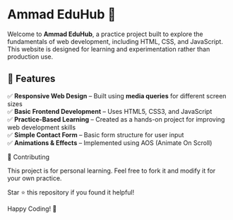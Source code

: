 # Ammad EduHub 🚀

Welcome to **Ammad EduHub**, a practice project built to explore the fundamentals of web development, including HTML, CSS, and JavaScript. This website is designed for learning and experimentation rather than production use.

## 🌟 Features

✅ **Responsive Web Design** – Built using **media queries** for different screen sizes  
✅ **Basic Frontend Development** – Uses HTML5, CSS3, and JavaScript  
✅ **Practice-Based Learning** – Created as a hands-on project for improving web development skills  
✅ **Simple Contact Form** – Basic form structure for user input  
✅ **Animations & Effects** – Implemented using AOS (Animate On Scroll)

🤝 Contributing

This project is for personal learning. Feel free to fork it and modify it for your own practice.

Star ⭐ this repository if you found it helpful!

Happy Coding! 🎉
